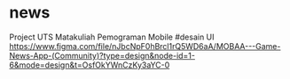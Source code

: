 # news

Project UTS Matakuliah Pemograman Mobile
#desain UI
https://www.figma.com/file/nJbcNpF0hBrcl1rQ5WD6aA/MOBAA---Game-News-App-(Community)?type=design&node-id=1-6&mode=design&t=OsfOkYWnCzKy3aYC-0

